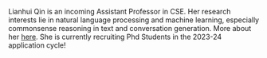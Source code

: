 Lianhui Qin is an incoming Assistant Professor in CSE. Her research interests lie in natural language processing and machine learning, especially commonsense reasoning in text and conversation generation. More about her [here](https://sites.google.com/view/lianhuiqin/home). She is currently recruiting Phd Students in the 2023-24 application cycle!